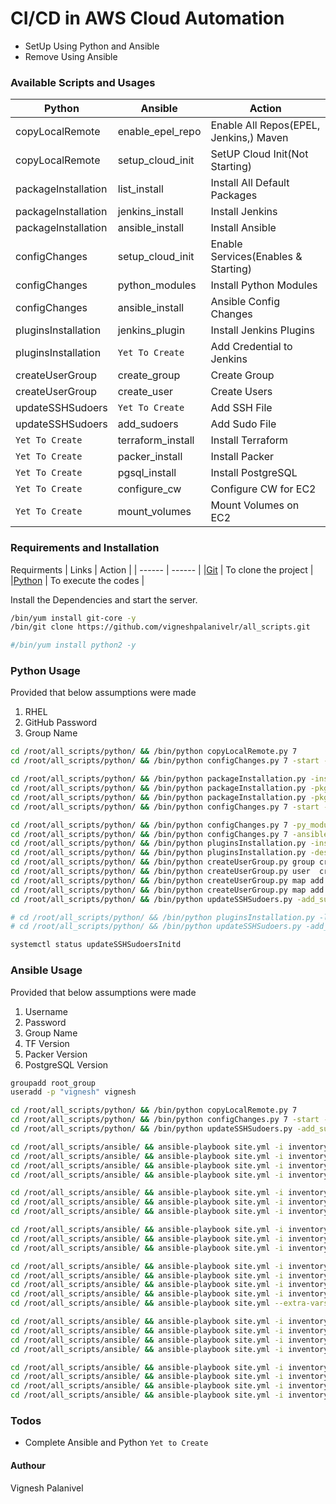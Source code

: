 # CI/CD in AWS Cloud Automation
- SetUp Using Python and Ansible
- Remove Using Ansible


###  Available Scripts and Usages
| Python | Ansible | Action |
| ------ | ------ | ------ |
| copyLocalRemote | enable_epel_repo | Enable All Repos(EPEL, Jenkins,) Maven |
| copyLocalRemote | setup_cloud_init | SetUP Cloud Init(Not Starting)|
| packageInstallation | list_install | Install All Default Packages | 
| packageInstallation | jenkins_install | Install Jenkins |
| packageInstallation | ansible_install | Install Ansible |
| configChanges | setup_cloud_init | Enable Services(Enables & Starting) |
| configChanges | python_modules | Install Python Modules |
| configChanges | ansible_install | Ansible Config Changes |
| pluginsInstallation | jenkins_plugin | Install Jenkins Plugins |
| pluginsInstallation | `Yet To Create` | Add Credential to Jenkins |
| createUserGroup | create_group | Create Group |
| createUserGroup | create_user | Create Users |
| updateSSHSudoers | `Yet To Create` | Add SSH File |
| updateSSHSudoers | add_sudoers | Add Sudo File |
| `Yet To Create` | terraform_install | Install Terraform |
| `Yet To Create` | packer_install | Install Packer |
| `Yet To Create` | pgsql_install | Install PostgreSQL |
| `Yet To Create` | configure_cw | Configure CW for EC2 |
| `Yet To Create` | mount_volumes | Mount Volumes on EC2 |

###  Requirements and Installation
Requirments
| Links | Action |
| ------ | ------ |
|[Git](https://github.com/) | To clone the project |
|[Python](https://www.python.org/) | To execute the codes |

Install the Dependencies and start the server.

```sh
/bin/yum install git-core -y
/bin/git clone https://github.com/vigneshpalanivelr/all_scripts.git

#/bin/yum install python2 -y
```

### Python Usage
Provided that below assumptions were made
1) RHEL
2) GitHub Password
3) Group Name

```sh
cd /root/all_scripts/python/ && /bin/python copyLocalRemote.py 7
cd /root/all_scripts/python/ && /bin/python configChanges.py 7 -start -service SSH 

cd /root/all_scripts/python/ && /bin/python packageInstallation.py -install
cd /root/all_scripts/python/ && /bin/python packageInstallation.py -pkg ansible 
cd /root/all_scripts/python/ && /bin/python packageInstallation.py -pkg jenkins
cd /root/all_scripts/python/ && /bin/python configChanges.py 7 -start -service jenkins

cd /root/all_scripts/python/ && /bin/python configChanges.py 7 -py_module 
cd /root/all_scripts/python/ && /bin/python configChanges.py 7 -ansible
cd /root/all_scripts/python/ && /bin/python pluginsInstallation.py -install 
cd /root/all_scripts/python/ && /bin/python pluginsInstallation.py -descrptn gitCreds -username vigneshpalanivelr -password <password>
cd /root/all_scripts/python/ && /bin/python createUserGroup.py group create --group_name root_group
cd /root/all_scripts/python/ && /bin/python createUserGroup.py user  create --user_name  vignesh --user_pwd vignesh
cd /root/all_scripts/python/ && /bin/python createUserGroup.py map add --user_name jenkins --group_name root_group --add_to_grp
cd /root/all_scripts/python/ && /bin/python createUserGroup.py map add --user_name vignesh --group_name root_group --add_to_grp
cd /root/all_scripts/python/ && /bin/python updateSSHSudoers.py -add_sudo -sudo root_group

# cd /root/all_scripts/python/ && /bin/python pluginsInstallation.py -list
# cd /root/all_scripts/python/ && /bin/python updateSSHSudoers.py -add_ssh  -ssh root_group

systemctl status updateSSHSudoersInitd
```

### Ansible Usage
Provided that below assumptions were made
1) Username
2) Password
3) Group Name
4) TF Version
5) Packer Version
6) PostgreSQL Version

```sh
groupadd root_group
useradd -p "vignesh" vignesh

cd /root/all_scripts/python/ && /bin/python copyLocalRemote.py 7
cd /root/all_scripts/python/ && /bin/python configChanges.py 7 -start -service SSH 
cd /root/all_scripts/python/ && /bin/python updateSSHSudoers.py -add_sudo -sudo root_group

cd /root/all_scripts/ansible/ && ansible-playbook site.yml -i inventory --extra-vars "set_epel=set_epel_repo RHEL=7" --tags=enable_epel_repo
cd /root/all_scripts/ansible/ && ansible-playbook site.yml -i inventory --extra-vars "set_ci=setup_cloud_init RHEL=7" --tags=setup_cloud_init
cd /root/all_scripts/ansible/ && ansible-playbook site.yml -i inventory --extra-vars "ins_all=list_install" --tags=list_install
cd /root/all_scripts/ansible/ && ansible-playbook site.yml -i inventory --extra-vars "ins_jenkins=jenkins_install" --tags=jenkins_install

cd /root/all_scripts/ansible/ && ansible-playbook site.yml -i inventory --extra-vars "jenkins_plugin=jenkins_plugin" --tags=jenkins_plugin
cd /root/all_scripts/ansible/ && ansible-playbook site.yml -i inventory --extra-vars "python_modules=python_modules" --tags=python_modules
cd /root/all_scripts/ansible/ && ansible-playbook site.yml -i inventory --extra-vars "ins_ansible=ansible_install" --tags=ansible_install

cd /root/all_scripts/ansible/ && ansible-playbook site.yml -i inventory --extra-vars "group_name=root_group cre_grp=create_group" --tags=create_group
cd /root/all_scripts/ansible/ && ansible-playbook site.yml -i inventory --extra-vars "username=vignesh password=vignesh group_name=root_group tag_group=yes cre_usr=create_user userComment='Root User'" --tags=create_user
cd /root/all_scripts/ansible/ && ansible-playbook site.yml -i inventory --extra-vars "group_name=root_group add_sudo=add_sudoers" --tags=add_sudoers

cd /root/all_scripts/ansible/ && ansible-playbook site.yml -i inventory --extra-vars "ins_tf=terraform_install tfVersion=0.12.7" --tags=terraform_install
cd /root/all_scripts/ansible/ && ansible-playbook site.yml -i inventory --extra-vars "ins_packer=packer_install packerVersion=1.5.4" --tags=packer_install
cd /root/all_scripts/ansible/ && ansible-playbook site.yml -i inventory --extra-vars "ins_pgsql=pgsql_install PG_MAJOR=9.6 PG_MINOR=6" --tags=pgsql_install
cd /root/all_scripts/ansible/ && ansible-playbook site.yml -i inventory --extra-vars "cre_cw=configure_cw RHEL=8" --tags=configure_cw
cd /root/all_scripts/ansible/ && ansible-playbook site.yml --extra-vars "mount=mount_volumes" --tags=mount_volumes

cd /root/all_scripts/ansible/ && ansible-playbook site.yml -i inventory --extra-vars "uin_all=list_uninstall" --tags=list_uninstall
cd /root/all_scripts/ansible/ && ansible-playbook site.yml -i inventory --extra-vars "group_name=root_group del_sudo=remove_sudoers" --tags=remove_sudoers
cd /root/all_scripts/ansible/ && ansible-playbook site.yml -i inventory --extra-vars "username=vignesh del_usr=delete_user" --tags=delete_user
cd /root/all_scripts/ansible/ && ansible-playbook site.yml -i inventory --extra-vars "group_name=root_group del_grp=delete_group" --tags=delete_group

cd /root/all_scripts/ansible/ && ansible-playbook site.yml -i inventory --extra-vars "uin_tf=terraform_uninstall" --tags=terraform_uninstall
cd /root/all_scripts/ansible/ && ansible-playbook site.yml -i inventory --extra-vars "uin_packer=packer_uninstall" --tags=packer_uninstall
cd /root/all_scripts/ansible/ && ansible-playbook site.yml -i inventory --extra-vars "uin_pgsql=pgsql_uninstall PG_MAJOR=9.6 PG_MINOR=6" --tags=pgsql_uninstall
cd /root/all_scripts/ansible/ && ansible-playbook site.yml -i inventory --extra-vars "rem_cw=remove_cw" --tags=remove_cw
```

### Todos
 - Complete Ansible and Python `Yet to Create`


#### Authour
Vignesh Palanivel
